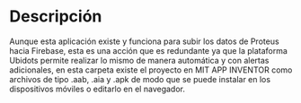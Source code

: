 # Descripción
Aunque esta aplicación existe y funciona para subir los datos de Proteus hacia Firebase, esta es una acción que es redundante ya que la plataforma Ubidots permite realizar lo
mismo de manera automática y con alertas adicionales, en esta carpeta existe el proyecto en MIT APP INVENTOR como archivos de tipo .aab, .aia y .apk de modo que se puede
instalar en los dispositivos móviles o editarlo en el navegador.
